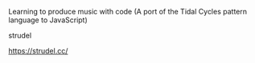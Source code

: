 Learning to produce music with code (A port of the Tidal Cycles pattern language to JavaScript)

strudel

https://strudel.cc/
